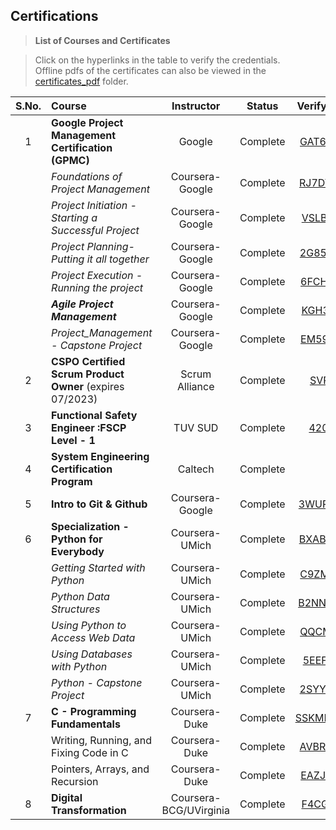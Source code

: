 ## Certifications
>**List of Courses and Certificates**

>Click on the hyperlinks in the table to verify the credentials.\
>Offline pdfs of the certificates can also be viewed in the [certificates_pdf](https://github.com/MD32764/Certifications/tree/main/certificates_pdf) folder. 


|S.No.| Course                         | Instructor         | Status   | Verify Credentials   |
|:-:| :------------------------------- |:------------------:| :---------:| :------------:|
|1| **Google Project Management Certification (GPMC)** | Google | Complete | [GAT6J9UTD8MQ](https://www.credly.com/badges/dcf96851-1300-4b3c-83de-240b0545742c) |
|| _Foundations of Project Management_ | Coursera-Google | Complete | [RJ7DYF8UUCWD](https://www.coursera.org/account/accomplishments/certificate/RJ7DYF8UUCWD) |
|| _Project Initiation - Starting a Successful Project_ | Coursera-Google | Complete | [VSLBH6V8YS8Y](https://www.coursera.org/account/accomplishments/certificate/VSLBH6V8YS8Y) |
|| _Project Planning- Putting it all together_ | Coursera-Google | Complete | [2G85RWNHFSRE](https://www.coursera.org/account/accomplishments/certificate/2G85RWNHFSRE) |
|| _Project Execution - Running the project_ | Coursera-Google | Complete | [6FCHEYJTSHMY](https://www.coursera.org/account/accomplishments/certificate/6FCHEYJTSHMY) |
|| **_Agile Project Management_** | Coursera-Google | Complete | [KGH3LBEN2R2Y](https://www.coursera.org/account/accomplishments/certificate/KGH3LBEN2R2Y) |
|| _Project_Management - Capstone Project_ | Coursera-Google | Complete | [EM59L5Q4Q22R](https://www.coursera.org/account/accomplishments/certificate/EM59L5Q4Q22R) |
|2| **CSPO Certified Scrum Product Owner** (expires 07/2023) | Scrum Alliance  | Complete | [SVPMUZBKG](https://bcert.me/svpmuzbkg)|
|3| **Functional Safety Engineer :FSCP Level - 1** | TUV SUD | Complete | [4209#36607](https://www.tuvsud.com/en-in/resource/certificate-finder/functional-safety-certified-persons) 
|4| **System Engineering Certification Program** | Caltech | Complete | [NA](NA) |
|5| **Intro to Git & Github** | Coursera-Google | Complete | [3WUPM6CKF8AR](https://www.coursera.org/account/accomplishments/certificate/3WUPM6CKF8AR) |
|6| **Specialization - Python for Everybody**|Coursera-UMich| Complete | [BXABDUQKK4QQ](https://www.coursera.org/account/accomplishments/specialization/certificate/BXABDUQKK4QQ) |
|| _Getting Started with Python_| Coursera-UMich| Complete| [C9ZMULKX5DR6](https://www.coursera.org/account/accomplishments/certificate/C9ZMULKX5DR6) |
|| _Python Data Structures_ | Coursera-UMich | Complete | [B2NNA8W6M83R](https://www.coursera.org/account/accomplishments/certificate/B2NNA8W6M83R) |
|| _Using Python to Access Web Data_ | Coursera-UMich | Complete | [QQCMR4ZB3J72](https://www.coursera.org/account/accomplishments/certificate/QQCMR4ZB3J72) |
|| _Using Databases with Python_ | Coursera-UMich | Complete | [5EEFB7QEYE34](https://www.coursera.org/account/accomplishments/certificate/5EEFB7QEYE34) |
|| _Python - Capstone Project_ | Coursera-UMich | Complete | [2SYYTTTUMA3C](https://www.coursera.org/account/accomplishments/certificate/2SYYTTTUMA3C) |
|7| **C - Programming Fundamentals** | Coursera-Duke | Complete | [SSKMMQWNYZWA](https://www.coursera.org/account/accomplishments/certificate/SSKMMQWNYZWA) |
|| Writing, Running, and Fixing Code in C | Coursera-Duke | Complete | [AVBRUYM2GQFS](https://www.coursera.org/account/accomplishments/certificate/AVBRUYM2GQFS) |
|| Pointers, Arrays, and Recursion | Coursera-Duke | Complete | [EAZJA5NPW4AE](https://www.coursera.org/account/accomplishments/certificate/EAZJA5NPW4AE) |
|8| **Digital Transformation** | Coursera-BCG/UVirginia | Complete | [F4CG6R8LBAUA](https://www.coursera.org/account/accomplishments/certificate/F4CG6R8LBAUA) |
